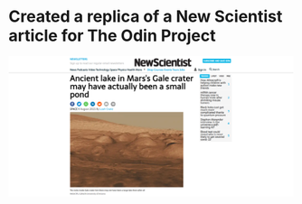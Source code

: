 # Created a replica of a New Scientist article for The Odin Project
![Alt text](./ns-article-screenshot.png?raw=true "NS Article Replica Screenshot")
